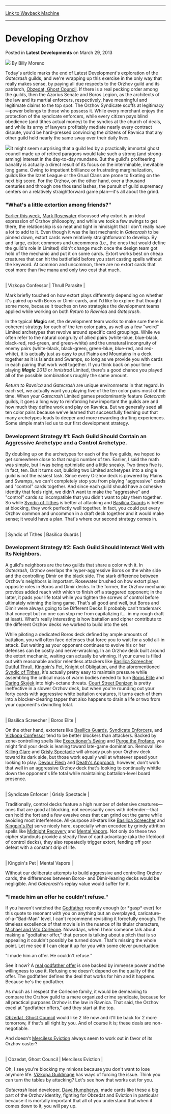 
---
[Link to Wayback Machine](https://web.archive.org/web/20170321192943/http://magic.wizards.com/en/articles/archive/latest-developments/developing-orzhov-2013-03-29)

[_metadata_:author]:- "Billy Moreno"
[_metadata_:description]:- "&#13;"
[_metadata_:generator]:- "Drupal 7 (http://drupal.org)"
[_metadata_:node]:- "645801"
[_metadata_:publish_date]:- "2013-03-29"
[_metadata_:source]:- "div-main-content"
[_metadata_:title]:- "Developing Orzhov"
[_metadata_:wayback_capture_timestamp]:- "2017-03-21 19:29:43"
[_metadata_:wayback_raw_url]:- "https://web.archive.org/web/20170321192943id_/http://magic.wizards.com/en/articles/archive/latest-developments/developing-orzhov-2013-03-29"
[_metadata_:wayback_url]:- "http://magic.wizards.com/en/articles/archive/latest-developments/developing-orzhov-2013-03-29"
---


Developing Orzhov
=================



 Posted in **Latest Developments**
 on March 29, 2013 






![](http://magic.wizards.com/sites/mtg/files/styles/auth_small/public/images/person/authorpic_BillyMoreno.jpg?itok=a1IiPCGz)
By Billy Moreno












Today's article marks the end of Latest Development's exploration of the *Gatecrash* guilds, and we're wrapping up this exercise in the only way that really makes sense, by paying all due respects to the Orzhov guild and its patriarch, [Obzedat, Ghost Council](http://gatherer.wizards.com/Pages/Card/Details.aspx?name=Obzedat%2C+Ghost+Council). If there is a real pecking order among the guilds, then the Azorius Senate and Boros Legion, as the architects of the law and its martial enforcers, respectively, have meaningful and legitimate claims to the top spot. The Orzhov Syndicate scoffs at legitimacy—power belongs to those who possess it. While every merchant enjoys the protection of the syndicate enforcers, while every citizen pays blind obedience (and tithes actual money) to the syndics at the church of deals, and while its army of lawyers profitably mediate nearly every contract dispute, you'd be hard-pressed convincing the citizens of Ravnica that any other guild held nearly the same sway over their daily lives.


![](https://media.magic.wizards.com/image_legacy_migration/images/magic/daily/ld/ld240_ghostcouncil.jpg)It might seem surprising that a guild led by a practically immortal ghost council made up of retired paragons would take such a strong (and strong-arming) interest in the day-to-day mundane. But the guild's profiteering banality is actually a direct result of its focus on the interminable, inevitable long game. Owing to impatient brilliance or frustrating marginalization, guilds like the Izzet League or the Gruul Clans are prone to fixating on the next big score. For the Orzhov, on the other hand, over a thousand centuries and through one thousand lashes, the pursuit of guild supremacy centers on a relatively straightforward game plan—it's all about the grind.


### "What's a little extortion among friends?"


[Earlier this week](http://www.wizards.com/Magic/Magazine/Article.aspx?x=mtg/daily/mm/240), [Mark Rosewater](http://www.wizards.com/Magic/Magazine/Archive.aspx?author=Mark%20Rosewater) discussed why extort is an ideal expression of Orzhov philosophy, and while we took a few swings to get there, the relationship is so neat and tight in hindsight that I don't really have a lot to add to it. Even though it was the last mechanic in *Gatecrash* to be pinned down, extort cards were relatively straightforward to develop. By and large, extort commons and uncommons (i.e., the ones that would define the guild's role in Limited) didn't change much once the design team got hold of the mechanic and put it on some cards. Extort works best on cheap creatures that can hit the battlefield before you start casting spells without the keyword. At common and uncommon, there are no extort cards that cost more than five mana and only two cost that much.




|  |  |
| --- | --- |
| 
Vizkopa Confessor
 | 
Thrull Parasite
 |

Mark briefly touched on how extort plays differently depending on whether it's paired up with Boros or Dimir cards, and I'd like to explore that thought some more, because it touches on two strategies the development teams applied while working on both *Return to Ravnica* and *Gatecrash*.


In the typical **Magic** set, the development team works to make sure there is coherent strategy for each of the ten color pairs, as well as a few "weird" Limited archetypes that revolve around specific card groupings. While we often refer to the natural congruity of allied pairs (white-blue, blue-black, black-red, red-green, and green-white) and the unnatural incongruity of enemy pairs (white-black, black-green, green-blue, blue-red, and red-white), it is actually just as easy to put Plains and Mountains in a deck together as it is Islands and Swamps, so long as we provide you with cards in each pairing that work well together. If you think back on your time playing ***Magic** 2013* or *Innistrad* Limited, there's a good chance you played all of the possible combinations roughly the same amount.


*Return to Ravnica* and *Gatecrash* are unique environments in that regard. In each set, we actually want you playing five of the ten color pairs most of the time. When your *Gatecrash* Limited games predominantly feature *Gatecrash* guilds, it goes a long way to reinforcing how important the guilds are and how much they define work and play on Ravnica. But we generally seed all ten color pairs because we've learned that successfully fleshing out that many archetypes leads to deeper and more rewarding drafting experiences. Some simple math led us to our first development strategy.


### Development Strategy #1: Each Guild Should Contain an Aggressive Archetype and a Control Archetype.


By doubling up on the archetypes for each of the five guilds, we hoped to get somewhere close to that magic number of ten. Earlier, I said the math was simple, but I was being optimistic and a little sneaky. Two times five is, in fact, ten. But it turns out, building two Limited archetypes into a single guild is not the easiest task. Since every Orzhov deck is powered by Plains and Swamps, we can't completely stop you from playing "aggressive" cards and "control" cards together. And since each guild should have a cohesive identity that feels right, we didn't want to make the "aggressive" and "control" cards so incompatible that you didn't want to play them together. So while [Syndic of Tithes](http://gatherer.wizards.com/Pages/Card/Details.aspx?name=Syndic+of+Tithes) is better at attacking and [Basilica Guards](http://gatherer.wizards.com/Pages/Card/Details.aspx?name=Basilica+Guards) is better at blocking, they work perfectly well together. In fact, you could put every Orzhov common and uncommon in a draft deck together and it would make sense; it would have a plan. That's where our second strategy comes in.




|  |  |
| --- | --- |
| 
Syndic of Tithes
 | 
Basilica Guards
 |

### Development Strategy #2: Each Guild Should Interact Well with Its Neighbors.


A guild's neighbors are the two guilds that share a color with it. In *Gatecrash*, Orzhov overlaps the hyper-aggressive Boros on the white side and the controlling Dimir on the black side. The stark difference between Orzhov's neighbors is important. Rosewater brushed on how extort plays opposite roles in Boros and Dimir decks. In the former, the Orzhov mechanic provides added reach with which to finish off a staggered opponent; in the latter, it pads your life total while you tighten the screws of control before ultimately winning the long game. That's all good and well, but Boros and Dimir were always going to be Different Decks (I probably can't trademark that concept but no one can stop me from capitalizing it... in my rough draft at least). What's really interesting is how battalion and cipher contribute to the different Orzhov decks we worked to build into the set.


While piloting a dedicated Boros deck defined by ample amounts of battalion, you will often face defenses that force you to wait for a solid all-in attack. But waiting as your opponent continues to evolve his or her defenses can be costly and nerve-wracking. In an Orzhov deck built around the extort mechanic, waiting can actually be winning. If your curve is filled out with reasonable and/or relentless attackers like [Basilica Screecher](http://gatherer.wizards.com/Pages/Card/Details.aspx?name=Basilica+Screecher), [Dutiful Thrull](http://gatherer.wizards.com/Pages/Card/Details.aspx?name=Dutiful+Thrull), [Kingpin's Pet](http://gatherer.wizards.com/Pages/Card/Details.aspx?name=Kingpin%27s+Pet), [Knight of Obligation](http://gatherer.wizards.com/Pages/Card/Details.aspx?name=Knight+of+Obligation), and the aforementioned [Syndic of Tithes](http://gatherer.wizards.com/Pages/Card/Details.aspx?name=Syndic+of+Tithes), it's actually pretty easy to maintain pressure while assembling the critical mass of warm bodies needed to turn [Boros Elite](http://gatherer.wizards.com/Pages/Card/Details.aspx?name=Boros+Elite) and [Daring Skyjek](http://gatherer.wizards.com/Pages/Card/Details.aspx?name=Daring+Skyjek) into high-octane threats. [Court Street Denizen](http://gatherer.wizards.com/Pages/Card/Details.aspx?name=Court+Street+Denizen) is pretty ineffective in a slower Orzhov deck, but when you're rounding out your forty cards with aggressive white battalion creatures, it turns each of them into a blocker-clearing tapper that also happens to drain a life or two from your opponent's dwindling total.




|  |  |
| --- | --- |
| 
Basilica Screecher
 | 
Boros Elite
 |

On the other hand, extorters like [Basilica Guards](http://gatherer.wizards.com/Pages/Card/Details.aspx?name=Basilica+Guards), [Syndicate Enforcer](http://gatherer.wizards.com/Pages/Card/Details.aspx?name=Syndicate+Enforcer)s, and [Vizkopa Confessor](http://gatherer.wizards.com/Pages/Card/Details.aspx?name=Vizkopa+Confessor) tend to be better blockers than attackers. Backed by zone-controlling spells like [Executioner's Swing](http://gatherer.wizards.com/Pages/Card/Details.aspx?name=Executioner%27s+Swing) and [Purge the Profane](http://gatherer.wizards.com/Pages/Card/Details.aspx?name=Purge+the+Profane), you might find your deck is leaning toward late-game domination. Removal like [Killing Glare](http://gatherer.wizards.com/Pages/Card/Details.aspx?name=Killing+Glare) and [Grisly Spectacle](http://gatherer.wizards.com/Pages/Card/Details.aspx?name=Grisly+Spectacle) will already push your Orzhov deck toward its dark side, but those work equally well at whatever speed your looking to play. [Devour Flesh](http://gatherer.wizards.com/Pages/Card/Details.aspx?name=Devour+Flesh) and [Death's Approach](http://gatherer.wizards.com/Pages/Card/Details.aspx?name=Death%27s+Approach), however, don't work that well in an aggressive Orzhov deck that's looking to continually whittle down the opponent's life total while maintaining battalion-level board presence.




|  |  |
| --- | --- |
| 
Syndicate Enforcer
 | 
Grisly Spectacle
 |

Traditionally, control decks feature a high number of defensive creatures—ones that are good at blocking, not necessarily ones with defender—that can hold the fort and a few evasive ones that can grind out the game while avoiding most interference. All-purpose all-stars like [Basilica Screecher](http://gatherer.wizards.com/Pages/Card/Details.aspx?name=Basilica+Screecher) and [Kingpin's Pet](http://gatherer.wizards.com/Pages/Card/Details.aspx?name=Kingpin%27s+Pet) serve nicely here, especially when encoded by grindy attrition spells like [Midnight Recovery](http://gatherer.wizards.com/Pages/Card/Details.aspx?name=Midnight+Recovery) and [Mental Vapors](http://gatherer.wizards.com/Pages/Card/Details.aspx?name=Mental+Vapors). Not only do these two cipher standouts provide a steady flow of card advantage (aka the lifeblood of control decks), they also repeatedly trigger extort, fending off your defeat with a constant drip of life.




|  |  |
| --- | --- |
| 
Kingpin's Pet
 | 
Mental Vapors
 |

Without our deliberate attempts to build aggressive and controlling Orzhov cards, the differences between Boros- and Dimir-leaning decks would be negligible. And *Gatecrash*'s replay value would suffer for it.


### "I made him an offer he couldn't refuse."


If you haven't watched the [Godfather](http://en.wikipedia.org/wiki/The_Godfather) recently enough (or \*gasp\* ever) for this quote to resonant with you on anything but an overplayed, caricature-of-a-"Bad-Man" level, I can't recommend revisiting it forcefully enough. The timeless excellence of that movie is in the nuance of its titular characters, [Michael and Vito Corleone](http://en.wikipedia.org/wiki/Corleone_family). Nowadays, when I hear someone talk about making a "godfather offer," that person is talking about a pitch that is so appealing it couldn't possibly be turned down. That's missing the whole point. Let me see if I can clear it up for you with some clever punctuation:


"I made him an offer. He couldn't refuse."


See it now? A [real godfather offer](http://en.wikipedia.org/wiki/Throffer) is one backed by immense power and the willingness to use it. Refusing one doesn't depend on the quality of the offer. The godfather defines the deal that works for him and it happens. Because he's the godfather.


As much as I respect the Corleone family, it would be demeaning to compare the Orzhov guild to a mere organized crime syndicate, because for all practical purposes Orzhov is the law in Ravnica. That said, the Orzhov excel at "godfather offers," and they start at the top.


[Obzedat, Ghost Council](http://gatherer.wizards.com/Pages/Card/Details.aspx?name=Obzedat%2C+Ghost+Council) would like 2 life now and it'll be back for 2 more tomorrow, if that's all right by you. And of course it is; these deals are non-negotiable.


And doesn't [Merciless Eviction](http://gatherer.wizards.com/Pages/Card/Details.aspx?name=Merciless+Eviction) always seem to work out in favor of its Orzhov caster?




|  |  |
| --- | --- |
| 
Obzedat, Ghost Council
 | 
Merciless Eviction
 |

Oh, I see you're blocking my minions because you don't want to lose anymore life. [Vizkopa Guildmage](http://gatherer.wizards.com/Pages/Card/Details.aspx?name=Vizkopa+Guildmage) has ways of forcing the issue. Think you can turn the tables by attacking? Let's see how that works out for you.


*Gatecrash* lead developer, [Dave Humpherys](http://www.wizards.com/magic/magazine/archive.aspx?author=Dave%20Humpherys), made cards like these a big part of the Orzhov identity, fighting for Obzedat and Eviction in particular because it is mortally important that all of you understand that when it comes down to it, you will pay up.









